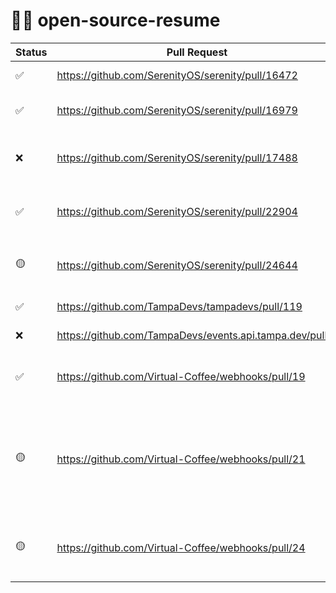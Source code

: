 # 👨‍💻 open-source-resume

| Status | Pull Request                                                                                    | Description                                                          |
|--------------------------------------|-----------------------------------------------------------|----------------------------------------------------------------------|
| ✅ | https://github.com/SerenityOS/serenity/pull/16472                                               | Add man page for the dd command                                      |
| ✅ | https://github.com/SerenityOS/serenity/pull/16979                                               | HexEditor: Add strings to the value inspector                        |
| ❌ | https://github.com/SerenityOS/serenity/pull/17488                                               | HexEditor: Display control characters in the value inspector         |
| ✅ | https://github.com/SerenityOS/serenity/pull/22904                                               | Shell: Use reverse iterators for string-based history event searches |
| 🟡 | https://github.com/SerenityOS/serenity/pull/24644                                               | LibGUI: Re-rank emoji search results based on query scores |
| ✅ | https://github.com/TampaDevs/tampadevs/pull/119                                                 | Add post-donation thank you page                                     |
| ❌ | https://github.com/TampaDevs/events.api.tampa.dev/pull/6                                        | Add Next Event widget endpoint                                       |
| ✅ | https://github.com/Virtual-Coffee/webhooks/pull/19                                              | Add validation logic for zoom-meeting-webhook-handler                |
| 🟡 | https://github.com/Virtual-Coffee/webhooks/pull/21                                              | Make zoom-meeting-webhook-handler `participant.joined` and `participant.left` retry logic into a background function |
| 🟡 | https://github.com/Virtual-Coffee/webhooks/pull/24                                              | Send reminder message to both #vc-events and optional second channel |
